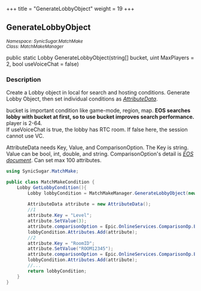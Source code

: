 +++
title = "GenerateLobbyObject"
weight = 19
+++
## GenerateLobbyObject
<small>*Namespace: SynicSugar.MatchMake* <br>
*Class: MatchMakeManager* </small>

public static Lobby GenerateLobbyObject(string[] bucket, uint MaxPlayers = 2, bool useVoiceChat = false)


### Description
Create a Lobby object in local for search and hosting conditions. Generate Lobby Object, then set individual conditions as *[AttributeData](../attributedata/)*.

bucket is important condition like game-mode, region, map. **EOS searches lobby with bucket at first, so to use bucket improves search performance.**<br>
player is 2-64.<br>
If useVoiceChat is true, the lobby has RTC room. If false here, the session cannot use VC.

AttributeData needs Key, Value, and ComparisonOption. The Key is string. Value can be bool, int, double, and string. ComparisonOption's detail is *[EOS document](https://dev.epicgames.com/docs/en-US/game-services/lobbies#comparison-operators)*.
Can set max 100 attributes.


```cs
using SynicSugar.MatchMake;

public class MatchMakeCondition {
    Lobby GetLobbyCondition(){
        Lobby lobbyCondition = MatchMakeManager.GenerateLobbyObject(new string[3]{"RANK", "ASIA", "SEA"});
        
        AttributeData attribute = new AttributeData();
        //1
        attribute.Key = "Level";
        attribute.SetValue(3);
        attribute.comparisonOption = Epic.OnlineServices.ComparisonOp.Equal;
        lobbyCondition.Attributes.Add(attribute);
        //2
        attribute.Key = "RoomID";
        attribute.SetValue("ROOM12345");
        attribute.comparisonOption = Epic.OnlineServices.ComparisonOp.Equal;
        lobbyCondition.Attributes.Add(attribute);
        //...
        return lobbyCondition;
    }
}
```